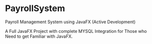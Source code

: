 # PayrollSystem
Payroll Management System using JavaFX (Active Development)

A Full JavaFX Project with complete MYSQL Integration for Those who Need to get Familiar with JavaFX.
